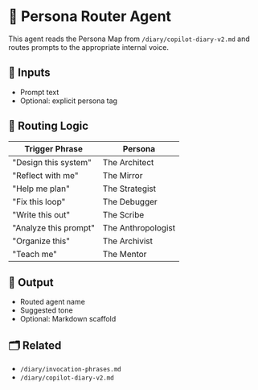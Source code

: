 # 🧠 Persona Router Agent

This agent reads the Persona Map from `/diary/copilot-diary-v2.md` and routes prompts to the appropriate internal voice.

## 🔧 Inputs
- Prompt text
- Optional: explicit persona tag

## 🧭 Routing Logic
| Trigger Phrase | Persona |
|----------------|---------|
| "Design this system" | The Architect |
| "Reflect with me" | The Mirror |
| "Help me plan" | The Strategist |
| "Fix this loop" | The Debugger |
| "Write this out" | The Scribe |
| "Analyze this prompt" | The Anthropologist |
| "Organize this" | The Archivist |
| "Teach me" | The Mentor |

## 🧬 Output
- Routed agent name
- Suggested tone
- Optional: Markdown scaffold

## 🗂 Related
- `/diary/invocation-phrases.md`
- `/diary/copilot-diary-v2.md`
